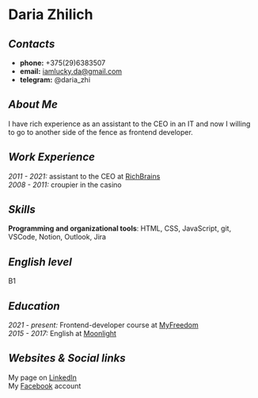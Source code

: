 # Daria Zhilich

## _Contacts_

* __phone:__ +375(29)6383507
* __email:__ iamlucky.da@gmail.com
* __telegram:__ @daria_zhi

## _About Me_

I have rich experience as an assistant to the CEO in an IT and now I willing to go to another side of the fence as frontend developer.

## _Work Experience_

*2011 - 2021:*   assistant to the CEO at [RichBrains](https://richbrains.net)    
*2008 - 2011:*   croupier in the casino

## _Skills_

__Programming and organizational tools__: HTML, CSS, JavaScript, git, VSCode, Notion, Outlook, Jira

## _English level_
B1   

## _Education_

*2021 - present:*   Frontend-developer course at [MyFreedom](https://myfreedom.by)  
*2015 - 2017:*   English at [Moonlight](https://mlight.by)


## _Websites & Social links_
My page on [LinkedIn](https://www.linkedin.com/in/daria-zchilich-8a67a631/)  
My [Facebook](https://www.facebook.com/dasha.zhilich) account